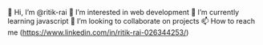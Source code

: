👋 Hi, I’m @ritik-rai
👀 I’m interested in web development
🌱 I’m currently learning javascript
💞️ I’m looking to collaborate on projects
📫 How to reach me (https://www.linkedin.com/in/ritik-rai-026344253/)

<!---
ritikrai00/ritikrai00 is a ✨ special ✨ repository because its `README.md` (this file) appears on your GitHub profile.
You can click the Preview link to take a look at your changes.
--->
